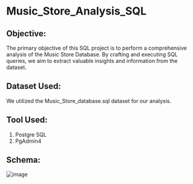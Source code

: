 # Music_Store_Analysis_SQL

## Objective:
The primary objective of this SQL project is to perform a comprehensive analysis of the Music Store Database. By crafting and executing SQL queries, we aim to extract valuable insights and information from the dataset.

## Dataset Used:
We utilized the Music_Store_database.sql dataset for our analysis.

## Tool Used:
1. Postgre SQL
2. PgAdmin4

## Schema:
![image](https://github.com/Sahoo-Priyanka/Music_Store_Analysis_SQL/assets/146854318/55266771-41ea-43c3-9ca7-1b047bd4330c)


